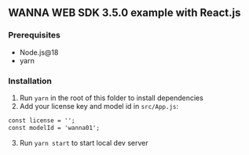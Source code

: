 ## WANNA WEB SDK 3.5.0 example with React.js

### Prerequisites

- Node.js@18
- yarn

### Installation

1. Run `yarn` in the root of this folder to install dependencies
2. Add your license key and model id in `src/App.js`:
```html
const license = '';
const modelId = 'wanna01';
```
3. Run `yarn start` to start local dev server
